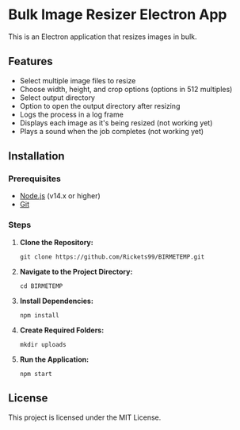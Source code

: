 <!DOCTYPE html>
<html lang="en">
<head>
    <meta charset="UTF-8">
    
</head>
<body>

<h1>Bulk Image Resizer Electron App</h1>

<p>This is an Electron application that resizes images in bulk.</p>

<h2>Features</h2>
<ul>
    <li>Select multiple image files to resize</li>
    <li>Choose width, height, and crop options (options in 512 multiples) </li>
    <li>Select output directory</li>
    <li>Option to open the output directory after resizing</li>
    <li>Logs the process in a log frame</li>
    <li>Displays each image as it's being resized (not working yet) </li>
    <li>Plays a sound when the job completes (not working yet)</li>
</ul>

<h2>Installation</h2>

<h3>Prerequisites</h3>
<ul>
    <li><a href="https://nodejs.org/" target="_blank">Node.js</a> (v14.x or higher)</li>
    <li><a href="https://git-scm.com/" target="_blank">Git</a></li>
</ul>

<h3>Steps</h3>
<ol>
    <li>
        <p><strong>Clone the Repository:</strong></p>
        <pre><code>git clone https://github.com/Rickets99/BIRMETEMP.git</code></pre>
    </li>
    <li>
        <p><strong>Navigate to the Project Directory:</strong></p>
        <pre><code>cd BIRMETEMP</code></pre>
    </li>
    <li>
        <p><strong>Install Dependencies:</strong></p>
        <pre><code>npm install</code></pre>
    </li>
    <li>
        <p><strong>Create Required Folders:</strong></p>
        <pre><code>mkdir uploads</code></pre>
    </li>
    <li>
        <p><strong>Run the Application:</strong></p>
        <pre><code>npm start</code></pre>
    </li>
</ol>

<h2>License</h2>
<p>This project is licensed under the MIT License.</p>

</body>
</html>
